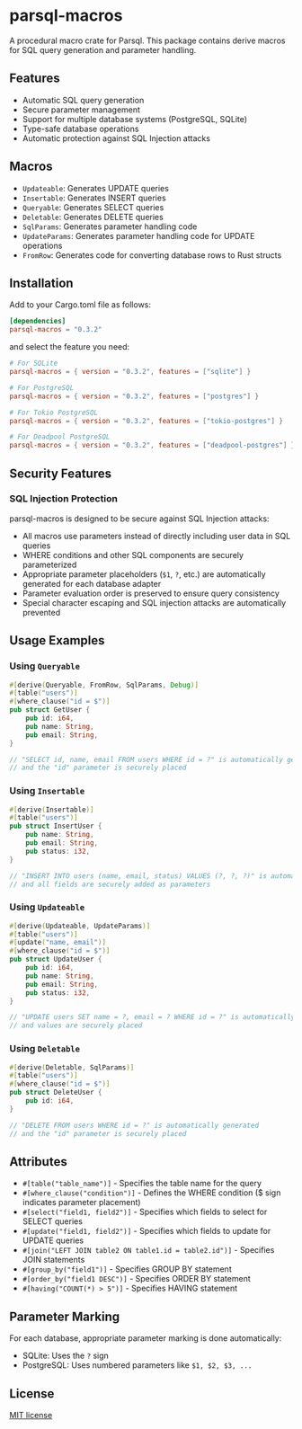 # parsql-macros

A procedural macro crate for Parsql. This package contains derive macros for SQL query generation and parameter handling.

## Features

- Automatic SQL query generation
- Secure parameter management
- Support for multiple database systems (PostgreSQL, SQLite)
- Type-safe database operations
- Automatic protection against SQL Injection attacks

## Macros

- `Updateable`: Generates UPDATE queries
- `Insertable`: Generates INSERT queries
- `Queryable`: Generates SELECT queries
- `Deletable`: Generates DELETE queries
- `SqlParams`: Generates parameter handling code
- `UpdateParams`: Generates parameter handling code for UPDATE operations
- `FromRow`: Generates code for converting database rows to Rust structs

## Installation

Add to your Cargo.toml file as follows:

```toml
[dependencies]
parsql-macros = "0.3.2"
```

and select the feature you need:

```toml
# For SQLite
parsql-macros = { version = "0.3.2", features = ["sqlite"] }

# For PostgreSQL
parsql-macros = { version = "0.3.2", features = ["postgres"] }

# For Tokio PostgreSQL
parsql-macros = { version = "0.3.2", features = ["tokio-postgres"] }

# For Deadpool PostgreSQL
parsql-macros = { version = "0.3.2", features = ["deadpool-postgres"] }
```

## Security Features

### SQL Injection Protection

parsql-macros is designed to be secure against SQL Injection attacks:

- All macros use parameters instead of directly including user data in SQL queries
- WHERE conditions and other SQL components are securely parameterized
- Appropriate parameter placeholders (`$1`, `?`, etc.) are automatically generated for each database adapter
- Parameter evaluation order is preserved to ensure query consistency
- Special character escaping and SQL injection attacks are automatically prevented

## Usage Examples

### Using `Queryable`

```rust
#[derive(Queryable, FromRow, SqlParams, Debug)]
#[table("users")]
#[where_clause("id = $")]
pub struct GetUser {
    pub id: i64,
    pub name: String,
    pub email: String,
}

// "SELECT id, name, email FROM users WHERE id = ?" is automatically generated
// and the "id" parameter is securely placed
```

### Using `Insertable`

```rust
#[derive(Insertable)]
#[table("users")]
pub struct InsertUser {
    pub name: String,
    pub email: String,
    pub status: i32,
}

// "INSERT INTO users (name, email, status) VALUES (?, ?, ?)" is automatically generated
// and all fields are securely added as parameters
```

### Using `Updateable`

```rust
#[derive(Updateable, UpdateParams)]
#[table("users")]
#[update("name, email")]
#[where_clause("id = $")]
pub struct UpdateUser {
    pub id: i64,
    pub name: String,
    pub email: String,
    pub status: i32,
}

// "UPDATE users SET name = ?, email = ? WHERE id = ?" is automatically generated
// and values are securely placed
```

### Using `Deletable`

```rust
#[derive(Deletable, SqlParams)]
#[table("users")]
#[where_clause("id = $")]
pub struct DeleteUser {
    pub id: i64,
}

// "DELETE FROM users WHERE id = ?" is automatically generated
// and the "id" parameter is securely placed
```

## Attributes

- `#[table("table_name")]` - Specifies the table name for the query
- `#[where_clause("condition")]` - Defines the WHERE condition ($ sign indicates parameter placement)
- `#[select("field1, field2")]` - Specifies which fields to select for SELECT queries
- `#[update("field1, field2")]` - Specifies which fields to update for UPDATE queries
- `#[join("LEFT JOIN table2 ON table1.id = table2.id")]` - Specifies JOIN statements
- `#[group_by("field1")]` - Specifies GROUP BY statement
- `#[order_by("field1 DESC")]` - Specifies ORDER BY statement
- `#[having("COUNT(*) > 5")]` - Specifies HAVING statement

## Parameter Marking

For each database, appropriate parameter marking is done automatically:

- SQLite: Uses the `?` sign
- PostgreSQL: Uses numbered parameters like `$1, $2, $3, ...`

## License

[MIT license](../LICENSE) 